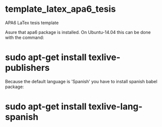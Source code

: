 # template_latex_apa6_tesis
APA6 LaTex tesis template

Asure that apa6 package is installed. On Ubuntu-14.04 this can be done with the command:

 # sudo apt-get install texlive-publishers

Because the default language is 'Spanish' you have to install spanish babel package:

 # sudo apt-get install texlive-lang-spanish
 

